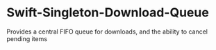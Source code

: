 # Swift-Singleton-Download-Queue
Provides a central FIFO queue for downloads, and the ability to cancel pending items
